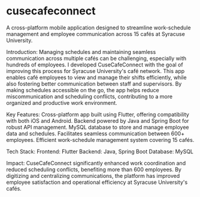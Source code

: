 # cusecafeconnect

A cross-platform mobile application designed to streamline work-schedule management and employee communication across 15 cafés at Syracuse University.

Introduction:
Managing schedules and maintaining seamless communication across multiple cafés can be challenging, especially with hundreds of employees. I developed CuseCafeConnect with the goal of improving this process for Syracuse University's café network. This app enables café employees to view and manage their shifts efficiently, while also fostering better communication between staff and supervisors. By making schedules accessible on the go, the app helps reduce miscommunication and scheduling conflicts, contributing to a more organized and productive work environment.

Key Features:
Cross-platform app built using Flutter, offering compatibility with both iOS and Android.
Backend powered by Java and Spring Boot for robust API management.
MySQL database to store and manage employee data and schedules.
Facilitates seamless communication between 600+ employees.
Efficient work-schedule management system covering 15 cafés.

Tech Stack:
Frontend: Flutter
Backend: Java, Spring Boot
Database: MySQL

Impact:
CuseCafeConnect significantly enhanced work coordination and reduced scheduling conflicts, benefiting more than 600 employees. By digitizing and centralizing communications, the platform has improved employee satisfaction and operational efficiency at Syracuse University's cafés.

